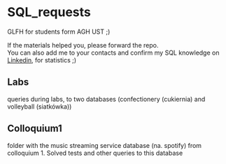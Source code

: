 # SQL_requests
GLFH for students form AGH UST ;)

If the materials helped you, please forward the repo.<br/>You can also add me to your contacts and confirm my SQL knowledge on [Linkedin](https://www.linkedin.com/in/mateoswiatek/), for statistics ;)

## Labs
queries during labs, to two databases (confectionery (cukiernia)  and volleyball (siatkówka))
## Colloquium1
folder with the music streaming service database (na. spotify) from colloquium 1. Solved tests and other queries to this database
